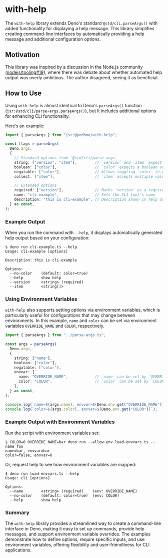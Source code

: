 # with-help

The `with-help` library extends Deno's standard `@std/cli.parseArgs()` with added functionality for displaying a help message. This library simplifies creating command-line interfaces by automatically providing a help message and additional configuration options.

## Motivation

This library was inspired by a discussion in the Node.js community ([nodejs/tooling#19](https://github.com/nodejs/tooling/issues/19)), where there was debate about whether automated help output was overly ambitious. The author disagreed, seeing it as beneficial.

## How to Use

Using `with-help` is almost identical to Deno's `parseArgs()` function (`jsr:@std/cli/parse-args.parseArgs()`), but it includes additional options for enhancing CLI functionality.

Here’s an example:

```ts
import { parseArgs } from "jsr:@podhmo/with-help";

const flags = parseArgs(
  Deno.args,
  {
    // Standard options from `@std/cli/parse-args`
    string: ["version", "item"],        // `version` and `item` expect string values
    boolean: ["color"],                 // `color` expects a boolean value
    negatable: ["color"],               // Allows toggling `color` (e.g., `--no-color`)
    collect: ["item"],                  // `item` accepts multiple values as an array of strings

    // Extended options
    required: ["version"],              // Marks `version` as a required string
    name: "cli-example",                // Sets the CLI tool’s name
    description: "this is cli-example", // Description shown in help output
  } as const,
);
```

### Example Output

When you run the command with `--help`, it displays automatically generated help output based on your configuration:

```console
$ deno run cli-example.ts --help
Usage: cli-example [options]

Description: this is cli-example

Options:
  --no-color    (default: color=true)
  --help        show help
  --version     <string> (required)
  --item        <string[]>
```

### Using Environment Variables

`with-help` also supports setting options via environment variables, which is particularly useful for configurations that may change between environments. In this example, `name` and `color` can be set via environment variables `OVERRIDE_NAME` and `COLOR`, respectively.

```ts
import { parseArgs } from "../parse-args.ts";

const args = parseArgs(
  Deno.args,
  {
    string: ["name"],
    boolean: ["color"],
    negatable: ["color"],
    envvar: {
      name: "OVERRIDE_NAME",            // `name` can be set by `OVERRIDE_NAME` env var
      color: "COLOR",                   // `color` can be set by `COLOR` env var
    },
  } as const,
);

console.log(`name=${args.name}, envvar=${Deno.env.get("OVERRIDE_NAME")}`);
console.log(`color=${args.color}, envvar=${Deno.env.get("COLOR")}`);
```

### Example Output with Environment Variables

Run the script with environment variables set:

```console
$ COLOR=0 OVERRIDE_NAME=bar deno run --allow-env load-envvars.ts --name foo 
name=bar, envvar=bar
color=false, envvar=0
```

Or, request help to see how environment variables are mapped:

```console
$ deno run load-envvars.ts --help
Usage: cli [options]

Options:
  --name        <string> (required)    (env: OVERRIDE_NAME)
  --no-color    (default: color=true)  (env: COLOR)
  --help        show help
```

### Summary

The `with-help` library provides a streamlined way to create a command-line interface in Deno, making it easy to set up commands, provide help messages, and support environment variable overrides. The examples demonstrate how to define options, require specific inputs, and use environment variables, offering flexibility and user-friendliness for CLI applications.